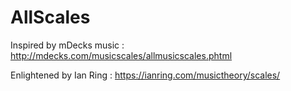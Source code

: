 # AllScales

Inspired by mDecks music :
http://mdecks.com/musicscales/allmusicscales.phtml

Enlightened by Ian Ring : 
https://ianring.com/musictheory/scales/
